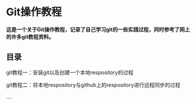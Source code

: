 #  Git操作教程

**这是一个关于Git操作教程，记录了自己学习git的一些实践过程，同时参考了网上的许多git教程资料。**

## 目录

git教程一：安装git以及创建一个本地respository的过程

git教程二：将本地respository与github上的respository进行远程同步的过程

....